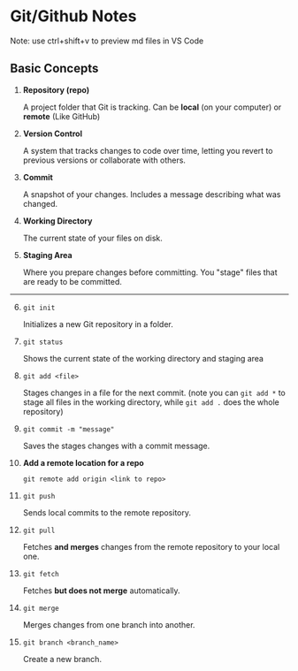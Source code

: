 # Git/Github Notes

Note: use ctrl+shift+v to preview md files in VS Code

## Basic Concepts

1. **Repository (repo)**

   A project folder that Git is tracking. Can be **local** (on your computer) or **remote** (Like GitHub)

2. **Version Control**

   A system that tracks changes to code over time, letting you revert to previous versions or collaborate with others.

3. **Commit**

   A snapshot of your changes. Includes a message describing what was changed.

4. **Working Directory**

   The current state of your files on disk.

5. **Staging Area**

   Where you prepare changes before committing. You "stage" files that are ready to be committed.

---

6. `git init`

   Initializes a new Git repository in a folder.

7. `git status`

   Shows the current state of the working directory and staging area

8. `git add <file>`

   Stages changes in a file for the next commit. (note you can `git add *` to stage all files in the working directory, while `git add .` does the whole repository)

9. `git commit -m "message"`

   Saves the stages changes with a commit message.

10. **Add a remote location for a repo**

    `git remote add origin <link to repo>`

11. `git push`

    Sends local commits to the remote repository.

12. `git pull`

    Fetches **and merges** changes from the remote repository to your local one.

13. `git fetch`

    Fetches **but does not merge** automatically.

14. `git merge`

    Merges changes from one branch into another.

15. `git branch <branch_name>`

    Create a new branch.
